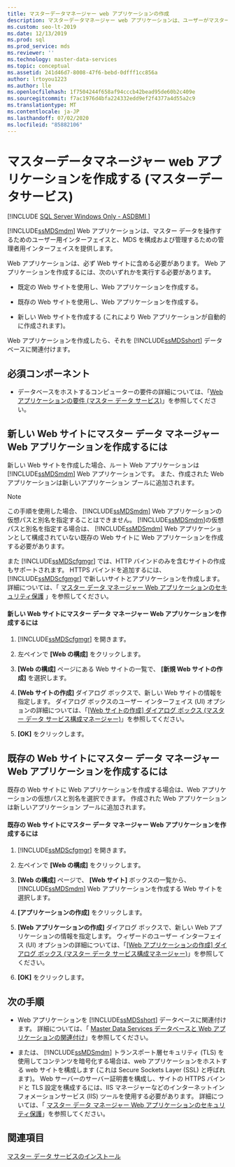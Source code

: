 ```yaml
---
title: マスターデータマネージャー web アプリケーションの作成
description: マスターデータマネージャー web アプリケーションは、ユーザーがマスターデータを操作するためのインターフェイスを提供し、管理者が MDS を構成および管理できるようにします。
ms.custom: seo-lt-2019
ms.date: 12/13/2019
ms.prod: sql
ms.prod_service: mds
ms.reviewer: ''
ms.technology: master-data-services
ms.topic: conceptual
ms.assetid: 241d46d7-8008-47f6-bebd-0dfff1cc856a
author: lrtoyou1223
ms.author: lle
ms.openlocfilehash: 1f7504244f658af94cccb42bead95de60b2c409e
ms.sourcegitcommit: f7ac1976d4bfa224332edd9ef2f4377a4d55a2c9
ms.translationtype: MT
ms.contentlocale: ja-JP
ms.lasthandoff: 07/02/2020
ms.locfileid: "85882106"
---
```

# <a name="create-a-master-data-manager-web-application-master-data-services"></a>マスターデータマネージャー web アプリケーションを作成する (マスターデータサービス)

[!INCLUDE [SQL Server Windows Only - ASDBMI ](../../includes/applies-to-version/sql-windows-only-asdbmi.md)]

  [!INCLUDE[ssMDSmdm](../../includes/ssmdsmdm-md.md)] Web アプリケーションは、マスター データを操作するためのユーザー用インターフェイスと、MDS を構成および管理するための管理者用インターフェイスを提供します。  
  
 Web アプリケーションは、必ず Web サイトに含める必要があります。 Web アプリケーションを作成するには、次のいずれかを実行する必要があります。  
  
-   既定の Web サイトを使用し、Web アプリケーションを作成する。  
  
-   既存の Web サイトを使用し、Web アプリケーションを作成する。  
  
-   新しい Web サイトを作成する (これにより Web アプリケーションが自動的に作成されます)。  
  
 Web アプリケーションを作成したら、それを [!INCLUDE[ssMDSshort](../../includes/ssmdsshort-md.md)] データベースに関連付けます。  
  
## <a name="prerequisites"></a>必須コンポーネント  
  
-   データベースをホストするコンピューターの要件の詳細については、「[Web アプリケーションの要件 &#40;マスター データ サービス&#41;](../../master-data-services/install-windows/web-application-requirements-master-data-services.md)」を参照してください。  
  
## <a name="to-create-a-master-data-manager-web-application-in-a-new-website"></a>新しい Web サイトにマスター データ マネージャー Web アプリケーションを作成するには  
 新しい Web サイトを作成した場合、ルート Web アプリケーションは [!INCLUDE[ssMDSmdm](../../includes/ssmdsmdm-md.md)] Web アプリケーションです。 また、作成された Web アプリケーションは新しいアプリケーション プールに追加されます。  
  
> [!NOTE]  
>  この手順を使用した場合、 [!INCLUDE[ssMDSmdm](../../includes/ssmdsmdm-md.md)] Web アプリケーションの仮想パスと別名を指定することはできません。 [!INCLUDE[ssMDSmdm](../../includes/ssmdsmdm-md.md)]の仮想パスと別名を指定する場合は、 [!INCLUDE[ssMDSmdm](../../includes/ssmdsmdm-md.md)] Web アプリケーションとして構成されていない既存の Web サイトに Web アプリケーションを作成する必要があります。  
  
 また [!INCLUDE[ssMDScfgmgr](../../includes/ssmdscfgmgr-md.md)] では、HTTP バインドのみを含むサイトの作成もサポートされます。 HTTPS バインドを追加するには、 [!INCLUDE[ssMDScfgmgr](../../includes/ssmdscfgmgr-md.md)] で新しいサイトとアプリケーションを作成します。詳細については、「 [マスター データ マネージャー Web アプリケーションのセキュリティ保護](../../master-data-services/install-windows/secure-a-master-data-manager-web-application.md) 」を参照してください。  
  
#### <a name="to-create-a-master-data-manager-web-application-in-a-new-website"></a>新しい Web サイトにマスター データ マネージャー Web アプリケーションを作成するには  
  
1.  [!INCLUDE[ssMDScfgmgr](../../includes/ssmdscfgmgr-md.md)] を開きます。  
  
2.  左ペインで **[Web の構成]** をクリックします。  
  
3.  **[Web の構成]** ページにある Web サイトの一覧で、 **[新規 Web サイトの作成]** を選択します。  
  
4.  **[Web サイトの作成]** ダイアログ ボックスで、新しい Web サイトの情報を指定します。 ダイアログ ボックスのユーザー インターフェイス (UI) オプションの詳細については、「[[Web サイトの作成] ダイアログ ボックス &#40;マスター データ サービス構成マネージャー&#41;](../../master-data-services/create-website-dialog-box-master-data-services-configuration-manager.md)」を参照してください。  
  
5.  **[OK]** をクリックします。  
  
## <a name="to-create-a-master-data-manager-web-application-in-an-existing-website"></a>既存の Web サイトにマスター データ マネージャー Web アプリケーションを作成するには  
 既存の Web サイトに Web アプリケーションを作成する場合は、Web アプリケーションの仮想パスと別名を選択できます。 作成された Web アプリケーションは新しいアプリケーション プールに追加されます。  
  
#### <a name="to-create-a-master-data-manager-web-application-in-an-existing-website"></a>既存の Web サイトにマスター データ マネージャー Web アプリケーションを作成するには  
  
1.  [!INCLUDE[ssMDScfgmgr](../../includes/ssmdscfgmgr-md.md)] を開きます。  
  
2.  左ペインで **[Web の構成]** をクリックします。  
  
3.  **[Web の構成]** ページで、 **[Web サイト]** ボックスの一覧から、 [!INCLUDE[ssMDSmdm](../../includes/ssmdsmdm-md.md)] Web アプリケーションを作成する Web サイトを選択します。  
  
4.  **[アプリケーションの作成]** をクリックします。  
  
5.  **[Web アプリケーションの作成]** ダイアログ ボックスで、新しい Web アプリケーションの情報を指定します。 ウィザードのユーザー インターフェイス (UI) オプションの詳細については、「[[Web アプリケーションの作成] ダイアログ ボックス &#40;マスター データ サービス構成マネージャー&#41;](../../master-data-services/create-web-application-dialog-box-master-data-services-configuration-manager.md)」を参照してください。  
  
6.  **[OK]** をクリックします。  
  
## <a name="next-steps"></a>次の手順  
  
-   Web アプリケーションを [!INCLUDE[ssMDSshort](../../includes/ssmdsshort-md.md)] データベースに関連付けます。 詳細については、「 [Master Data Services データベースと Web アプリケーションの関連付け](../../master-data-services/install-windows/associate-a-master-data-services-database-and-web-application.md)」を参照してください。  
  
-   または、 [!INCLUDE[ssMDSmdm](../../includes/ssmdsmdm-md.md)] トランスポート層セキュリティ (TLS) を使用してコンテンツを暗号化する場合は、web アプリケーションをホストする web サイトを構成します (これは Secure Sockets Layer (SSL) と呼ばれます)。 Web サーバーのサーバー証明書を構成し、サイトの HTTPS バインドと TLS 設定を構成するには、IIS マネージャーなどのインターネットインフォメーションサービス (IIS) ツールを使用する必要があります。 詳細については、「 [マスター データ マネージャー Web アプリケーションのセキュリティ保護](../../master-data-services/install-windows/secure-a-master-data-manager-web-application.md)」を参照してください。  
  
## <a name="see-also"></a>関連項目  
 [マスター データ サービスのインストール](../../master-data-services/install-windows/install-master-data-services.md)  
  
  
